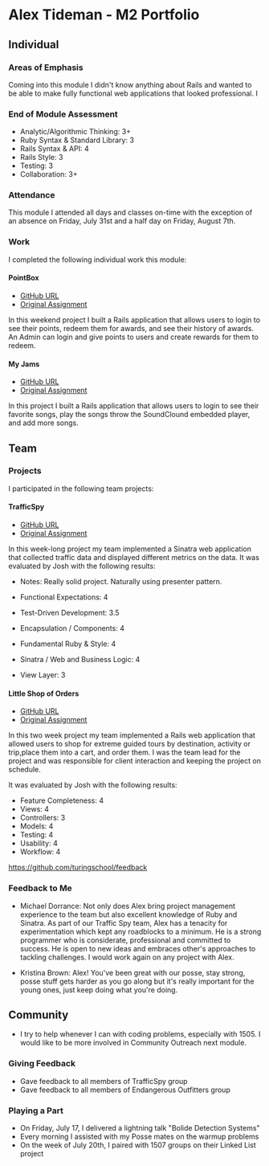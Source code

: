# Alex Tideman - M2 Portfolio

## Individual

### Areas of Emphasis

Coming into this module I didn't know anything about Rails and wanted to be able to make
fully functional web applications that looked professional. I

### End of Module Assessment

* Analytic/Algorithmic Thinking: 3+
* Ruby Syntax & Standard Library: 3
* Rails Syntax & API: 4
* Rails Style: 3
* Testing: 3
* Collaboration: 3+

### Attendance

This module I attended all days and classes on-time with the exception of an
absence on Friday, July 31st and a half day on Friday, August 7th.

### Work

I completed the following individual work this module:

#### PointBox

* [GitHub URL](https://github.com/Alex-Tideman/pointBox)
* [Original Assignment](https://github.com/turingschool/challenges/blob/master/rails-mini-project.markdown)

In this weekend project I built a Rails application that allows users to login to see their points,
redeem them for awards, and see their history of awards. An Admin can login and give points to users and
create rewards for them to redeem.

#### My Jams

* [GitHub URL](https://github.com/Alex-Tideman/my_jams)
* [Original Assignment](https://github.com/turingschool/challenges/my-jams.markdown)

In this project I built a Rails application that allows users to login to see their favorite songs, play
the songs throw the SoundClound embedded player, and add more songs.

## Team

### Projects

I participated in the following team projects:

#### TrafficSpy

* [GitHub URL](https://github.com/imwithsam/traffic-spy)
* [Original Assignment](http://github.com/turingschool/challenges/traffic_spy.markdown)

In this week-long project my team implemented a Sinatra web application that collected traffic data
and displayed different metrics on the data. It was evaluated by Josh with the following results:

* Notes: Really solid project. Naturally using presenter pattern.

* Functional Expectations: 4
* Test-Driven Development: 3.5
* Encapsulation / Components: 4
* Fundamental Ruby & Style: 4
* Sinatra / Web and Business Logic: 4
* View Layer: 3

#### Little Shop of Orders

* [GitHub URL](https://github.com/Alex-Tideman/endangerous_outfitters)
* [Original Assignment](https://github.com/turingschool/curriculum/blob/master/source/projects/little_shop.markdown)

In this two week project my team implemented a Rails web application that allowed users to shop for
extreme guided tours by destination, activity or trip,place them into a cart, and order them.
I was the team lead for the project and was responsible for client interaction and keeping the project on schedule.

It was evaluated by Josh with the following results:

* Feature Completeness: 4
* Views: 4
* Controllers: 3
* Models: 4
* Testing: 4
* Usability: 4
* Workflow: 4

https://github.com/turingschool/feedback

### Feedback to Me

* Michael Dorrance: Not only does Alex bring project management experience to the team but also excellent knowledge of Ruby and Sinatra.
  As part of our Traffic Spy team, Alex has a tenacity for experimentation which kept any roadblocks to a minimum.
  He is a strong programmer who is considerate, professional and committed to success. He is open to new ideas and embraces other's approaches to tackling challenges.
  I would work again on any project with Alex.

* Kristina Brown: Alex! You've been great with our posse, stay strong, posse stuff gets harder as you go along but it's really important for the young ones, just keep doing what you're doing.


## Community

* I try to help whenever I can with coding problems, especially with 1505. I would like to be more involved in Community Outreach next module.

### Giving Feedback

* Gave feedback to all members of TrafficSpy group
* Gave feedback to all members of Endangerous Outfitters group

### Playing a Part

* On Friday, July 17, I delivered a lightning talk "Bolide Detection Systems"
* Every morning I assisted with my Posse mates on the warmup problems
* On the week of July 20th, I paired with 1507 groups on their Linked List project



